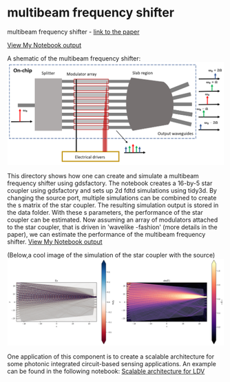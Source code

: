 # multibeam frequency shifter
multibeam frequency shifter  - [link to the paper](https://doi.org/10.1364/OE.498792)

[View My Notebook output](https://edieussa.github.io/multibeam_fshifter/multibeam_fshifter.html)

A shematic of the multibeam frequency shifter:
![simulation_image](images/schematic.PNG)

This directory shows how one can create and simulate a multibeam frequency shifter using gdsfactory. The notebook creates a 16-by-5 star coupler using gdsfactory and sets up 2d fdtd simulations using tidy3d.
By changing the source port, multiple simulations can be combined to create the s matrix of the star coupler. The resulting simulation output is stored in the data folder. With these s parameters, the performance of the star coupler can be estimated. Now assuming an array of modulators attached to the star coupler, that is driven in 'wavelike -fashion' (more details in the paper), we can estimate the performance of the multibeam frequency shifter.
[View My Notebook output](https://edieussa.github.io/multibeam_fshifter/multibeam_fshifter.html)

(Below,a cool image of the simulation of the star coupler with the source)
![simulation_image](images/simulation_image.png)

One application of this component is to create a scalable architecture for some photonic integrated circuit-based sensing applications. An example can be found in the following notebook: [Scalable architecture for LDV](https://edieussa.github.io/multibeam_fshifter/multibeam_architectures.html)
